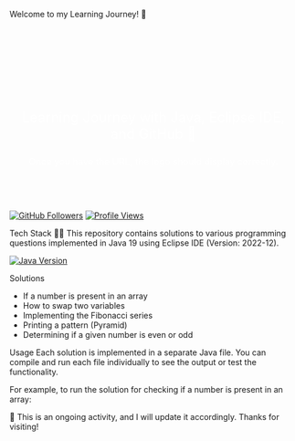 

Welcome to my Learning Journey! 🚀

<!-- Create a <div> to contain the content and set the background images -->
<div align="center" style="background-image: url('https://www.vectorlogo.zone/logos/java/java-ar21.svg'), url('https://www.vectorlogo.zone/logos/github/github-ar21.svg'); background-repeat: no-repeat; background-position: left top, right top; background-size: 100px 100px, 100px 100px; padding-top: 120px; padding-bottom: 40px; margin-bottom: 20px;">
  <!-- Add padding and margin to adjust the spacing -->
  <p align="center" style="color: white; font-size: 24px;">Learning Journey with Java, Eclipse IDE, and GitHub 🚀</p>
  <!-- Add your content here -->
  <p align="center" style="color: white; font-size: 16px;">Once you have the URL, the logo should display correctly.</p>
</div>

[![GitHub Followers](https://img.shields.io/github/followers/WarsiRamsha?style=social)](https://github.com/WarsiRamsha) <!-- GitHub Followers Badge -->
[![Profile Views](https://komarev.com/ghpvc/?username=WarsiRamsha)](https://github.com/WarsiRamsha) <!-- Profile Views Badge -->

Tech Stack
👩‍💻 This repository contains solutions to various programming questions implemented in Java 19 using Eclipse IDE (Version: 2022-12).

[![Java Version](https://img.shields.io/badge/Java-19-blue)](https://www.oracle.com/java/technologies/javase-jdk16-downloads.html) <!-- Java Version Badge -->

Solutions
- If a number is present in an array
- How to swap two variables
- Implementing the Fibonacci series
- Printing a pattern (Pyramid)
- Determining if a given number is even or odd

Usage
Each solution is implemented in a separate Java file. You can compile and run each file individually to see the output or test the functionality.

For example, to run the solution for checking if a number is present in an array:

📓 This is an ongoing activity, and I will update it accordingly. Thanks for visiting!
